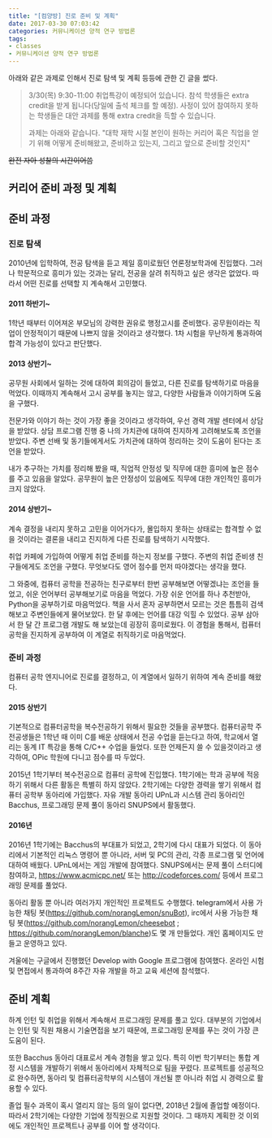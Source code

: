 ```yaml
---
title: "[컴양방] 진로 준비 및 계획"
date: 2017-03-30 07:03:42
categories: 커뮤니케이션 양적 연구 방법론
tags:
- classes
- 커뮤니케이션 양적 연구 방법론
---
```


아래와 같은 과제로 인해서 진로 탐색 및 계획 등등에 관한 긴 글을 썼다.

> 3/30(목) 9:30-11:00 취업특강이 예정되어 있습니다.
> 참석 학생들은 extra credit을 받게 됩니다(당일에 출석 체크를 할 예정).
> 사정이 있어 참여하지 못하는 학생들은 대안 과제를 통해 extra credit을 득할 수 있습니다.
> 
> 과제는 아래와 같습니다.
> "대학 재학 시절 본인이 원하는 커리어 혹은 직업을 얻기 위해 어떻게 준비해왔고, 준비하고 있는지, 그리고 앞으로 준비할 것인지"

<!-- more -->

<del>완전 자아 성찰의 시간이어씀</del>

커리어 준비 과정 및 계획
---

## 준비 과정
### 진로 탐색
2010년에 입학하여, 전공 탐색을 듣고 제일 흥미로웠던 언론정보학과에 진입했다.
그러나 학문적으로 흥미가 있는 것과는 달리, 전공을 살려 취직하고 싶은 생각은 없었다.
따라서 어떤 진로를 선택할 지 계속해서 고민했다.

#### 2011 하반기~

1학년 때부터 이어져온 부모님의 강력한 권유로 행정고시를 준비했다.
공무원이라는 직업이 안정적이기 때문에 나쁘지 않을 것이라고 생각했다.
1차 시험을 무난하게 통과하여 합격 가능성이 있다고 판단했다.

#### 2013 상반기~
공무원 사회에서 일하는 것에 대하여 회의감이 들었고,
다른 진로를 탐색하기로 마음을 먹었다.
이때까지 계속해서 고시 공부를 놓지는 않고,
다양한 사람들과 이야기하며 도움을 구했다.

전문가와 이야기 하는 것이 가장 좋을 것이라고 생각하여,
우선 경력 개발 센터에서 상담을 받았다.
상담 프로그램 진행 중 나의 가치관에 대하여 진지하게 고려해보도록 조언을 받았다.
주변 선배 및 동기들에게서도 가치관에 대하여 정리하는 것이 도움이 된다는 조언을 받았다.

내가 추구하는 가치를 정리해 봤을 때,
직업적 안정성 및 직무에 대한 흥미에 높은 점수를 주고 있음을 알았다.
공무원이 높은 안정성이 있음에도 직무에 대한 개인적인 흥미가 크지 않았다.

#### 2014 상반기~
계속 결정을 내리지 못하고 고민을 이어가다가,
몰입하지 못하는 상태로는 합격할 수 없을 것이라는 결론을 내리고 진지하게 다른 진로를 탐색하기 시작했다.

취업 카페에 가입하여 어떻게 취업 준비를 하는지 정보를 구했다.
주변의 취업 준비생 친구들에게도 조언을 구했다.
무엇보다도 영어 점수를 먼저 따야겠다는 생각을 했다.

그 와중에, 컴퓨터 공학을 전공하는 친구로부터 한번 공부해보면 어떻겠냐는 조언을 들었고,
쉬운 언어부터 공부해보기로 마음을 먹었다.
가장 쉬운 언어를 하나 추천받아, Python을 공부하기로 마음먹었다.
책을 사서 혼자 공부하면서 모르는 것은 틈틈히 검색해보고 주변인들에게 물어보았다.
한 달 후에는 언어를 대강 익힐 수 있었다.
공부 삼아서 한 달 간 프로그램 개발도 해 보았는데 굉장히 흥미로웠다.
이 경험을 통해서, 컴퓨터 공학을 진지하게 공부하여 이 계열로 취직하기로 마음먹었다.

### 준비 과정
컴퓨터 공학 엔지니어로 진로를 결정하고,
이 계열에서 일하기 위하여 계속 준비를 해왔다.

#### 2015 상반기
기본적으로 컴퓨터공학을 복수전공하기 위해서 필요한 것들을 공부했다.
컴퓨터공학 주전공생들은 1학년 때 이미 C를 배운 상태에서 전공 수업을 듣는다고 하여,
학교에서 열리는 동계 IT 특강을 통해 C/C++ 수업을 들었다.
또한 언제든지 쓸 수 있을것이라고 생각하여, OPic 학원에 다니고 점수를 따 두었다.

2015년 1학기부터 복수전공으로 컴퓨터 공학에 진입했다.
1학기에는 학과 공부에 적응하기 위해서 다른 활동은 특별히 하지 않았다.
2학기에는 다양한 경력을 쌓기 위해서 컴퓨터 공학부 동아리에 가입했다.
자유 개발 동아리 UPnL과 시스템 관리 동아리인 Bacchus,
프로그래밍 문제 풀이 동아리 SNUPS에서 활동했다.

#### 2016년
2016년 1학기에는 Bacchus의 부대표가 되었고, 2학기에 다시 대표가 되었다.
이 동아리에서 기본적인 리눅스 명령어 뿐 아니라,
서버 및 PC의 관리, 각종 프로그램 및 언어에 대하여 배웠다.
UPnL에서는 게임 개발에 참여했다.
SNUPS에서는 문제 풀이 스터디에 참여하고,
https://www.acmicpc.net/ 또는 http://codeforces.com/ 등에서 프로그래밍 문제를 풀었다.

동아리 활동 뿐 아니라 여러가지 개인적인 프로젝트도 수행했다.
telegram에서 사용 가능한 채팅 봇(https://github.com/norangLemon/snuBot),
irc에서 사용 가능한 채팅 봇(https://github.com/norangLemon/cheesebot ; https://github.com/norangLemon/blanche)도 몇 개 만들었다.
개인 홈페이지도 만들고 운영하고 있다.

겨울에는 구글에서 진행했던 Develop with Google 프로그램에 참여했다.
온라인 시험 및 면접에서 통과하여 8주간 자유 개발을 하고 교육 세션에 참석했다.

## 준비 계획
하계 인턴 및 취업을 위해서 계속해서 프로그래밍 문제를 풀고 있다.
대부분의 기업에서는 인턴 및 직원 채용시 기술면접을 보기 때문에,
프로그래밍 문제를 푸는 것이 가장 큰 도움이 된다.

또한 Bacchus 동아리 대표로서 계속 경험을 쌓고 있다.
특히 이번 학기부터는 통합 계정 시스템을 개발하기 위해서
동아리에서 자체적으로 팀을 꾸렸다.
프로젝트를 성공적으로 완수하면,
동아리 및 컴퓨터공학부의 시스템이 개선될 뿐 아니라 취업 시 경력으로 활용할 수 있다.

졸업 필수 과목이 혹시 열리지 않는 등의 일이 없다면,
2018년 2월에 졸업할 예정이다.
따라서 2학기에는 다양한 기업에 정직원으로 지원할 것이다.
그 때까지 계획한 것 이외에도 개인적인 프로젝트나 공부를 이어 할 생각이다.


